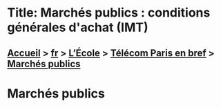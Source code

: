 # Title: Marchés publics : conditions générales d'achat (IMT)

## [Accueil](https://www.telecom-paris.fr "https://www.telecom-paris.fr") > [fr](https://www.telecom-paris.fr/fr "fr") > [L’École](https://www.telecom-paris.fr/fr/ecole "L’École") > [Télécom Paris en bref](https://www.telecom-paris.fr/fr/ecole/bref "Télécom Paris en bref") > [Marchés publics](https://www.telecom-paris.fr/fr/ecole/bref/marches-publics)

[](https://www.telecom-paris.fr/fr/accueil)

# Marchés publics

